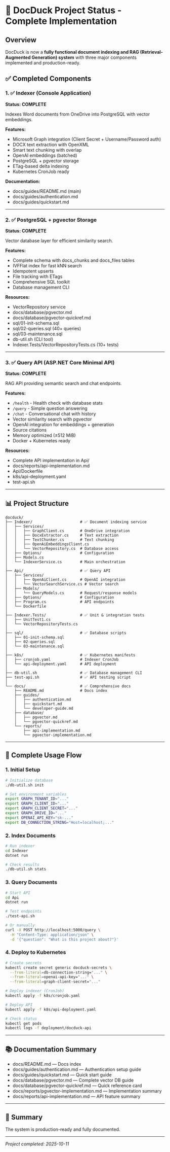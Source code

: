 # 🎉 DocDuck Project Status - Complete Implementation

## Overview

DocDuck is now a **fully functional document indexing and RAG (Retrieval-Augmented Generation) system** with three major components implemented and production-ready.

## ✅ Completed Components

### 1. ✅ Indexer (Console Application)
**Status: COMPLETE**

Indexes Word documents from OneDrive into PostgreSQL with vector embeddings.

**Features:**
- Microsoft Graph integration (Client Secret + Username/Password auth)
- DOCX text extraction with OpenXML
- Smart text chunking with overlap
- OpenAI embeddings (batched)
- PostgreSQL + pgvector storage
- ETag-based delta indexing
- Kubernetes CronJob ready

**Documentation:**
- docs/guides/README.md (main)
- docs/guides/authentication.md
- docs/guides/quickstart.md

---

### 2. ✅ PostgreSQL + pgvector Storage
**Status: COMPLETE**

Vector database layer for efficient similarity search.

**Features:**
- Complete schema with docs_chunks and docs_files tables
- IVFFlat index for fast kNN search
- Idempotent upserts
- File tracking with ETags
- Comprehensive SQL toolkit
- Database management CLI

**Resources:**
- VectorRepository service
- docs/database/pgvector.md
- docs/database/pgvector-quickref.md
- sql/01-init-schema.sql
- sql/02-queries.sql (40+ queries)
- sql/03-maintenance.sql
- db-util.sh (CLI tool)
- Indexer.Tests/VectorRepositoryTests.cs (10+ tests)

---

### 3. ✅ Query API (ASP.NET Core Minimal API)
**Status: COMPLETE**

RAG API providing semantic search and chat endpoints.

**Features:**
- `/health` - Health check with database stats
- `/query` - Simple question answering
- `/chat` - Conversational chat with history
- Vector similarity search with pgvector
- OpenAI integration for embeddings + generation
- Source citations
- Memory optimized (≤512 MiB)
- Docker + Kubernetes ready

**Resources:**
- Complete API implementation in Api/
- docs/reports/api-implementation.md
- Api/Dockerfile
- k8s/api-deployment.yaml
- test-api.sh

---

## 📊 Project Structure

```
docduck/
├── Indexer/                     # ✅ Document indexing service
│   ├── Services/
│   │   ├── GraphClient.cs       # OneDrive integration
│   │   ├── DocxExtractor.cs     # Text extraction
│   │   ├── TextChunker.cs       # Text chunking
│   │   ├── OpenAiEmbeddingsClient.cs
│   │   └── VectorRepository.cs  # Database access
│   ├── Options/                 # Configuration
│   ├── Models.cs
│   └── IndexerService.cs        # Main orchestration
│
├── Api/                         # ✅ Query API
│   ├── Services/
│   │   ├── OpenAiClient.cs      # OpenAI integration
│   │   └── VectorSearchService.cs # Vector search
│   ├── Models/
│   │   └── QueryModels.cs       # Request/response models
│   ├── Options/                 # Configuration
│   ├── Program.cs               # API endpoints
│   └── Dockerfile
│
├── Indexer.Tests/               # ✅ Unit & integration tests
│   ├── UnitTest1.cs
│   └── VectorRepositoryTests.cs
│
├── sql/                         # ✅ Database scripts
│   ├── 01-init-schema.sql
│   ├── 02-queries.sql
│   └── 03-maintenance.sql
│
├── k8s/                         # ✅ Kubernetes manifests
│   ├── cronjob.yaml             # Indexer CronJob
│   └── api-deployment.yaml      # API deployment
│
├── db-util.sh                   # ✅ Database management CLI
├── test-api.sh                  # ✅ API testing script
│
└── docs/                        # ✅ Comprehensive docs
    ├── README.md                # Docs index
    ├── guides/
    │   ├── authentication.md
    │   ├── quickstart.md
    │   └── developer-guide.md
    ├── database/
    │   ├── pgvector.md
    │   └── pgvector-quickref.md
    └── reports/
        ├── api-implementation.md
        └── pgvector-implementation.md
```

---

## 🚀 Complete Usage Flow

### 1. Initial Setup

```bash
# Initialize database
./db-util.sh init

# Set environment variables
export GRAPH_TENANT_ID="..."
export GRAPH_CLIENT_ID="..."
export GRAPH_CLIENT_SECRET="..."
export GRAPH_DRIVE_ID="..."
export OPENAI_API_KEY="sk-..."
export DB_CONNECTION_STRING="Host=localhost;..."
```

### 2. Index Documents

```bash
# Run indexer
cd Indexer
dotnet run

# Check results
./db-util.sh stats
```

### 3. Query Documents

```bash
# Start API
cd Api
dotnet run

# Test endpoints
./test-api.sh

# Or manually
curl -X POST http://localhost:5000/query \
  -H "Content-Type: application/json" \
  -d '{"question": "What is this project about?"}'
```

### 4. Deploy to Kubernetes

```bash
# Create secrets
kubectl create secret generic docduck-secrets \
  --from-literal=db-connection-string="..." \
  --from-literal=openai-api-key="..." \
  --from-literal=graph-client-secret="..."

# Deploy indexer (CronJob)
kubectl apply -f k8s/cronjob.yaml

# Deploy API
kubectl apply -f k8s/api-deployment.yaml

# Check status
kubectl get pods
kubectl logs -f deployment/docduck-api
```

---

## 📚 Documentation Summary

- docs/README.md — Docs index
- docs/guides/authentication.md — Authentication setup guide
- docs/guides/quickstart.md — Quick start guide
- docs/database/pgvector.md — Complete vector DB guide
- docs/database/pgvector-quickref.md — Quick reference card
- docs/reports/pgvector-implementation.md — Implementation summary
- docs/reports/api-implementation.md — API feature summary

---

## 🎊 Summary

The system is production-ready and fully documented.

---

*Project completed: 2025-10-11*
